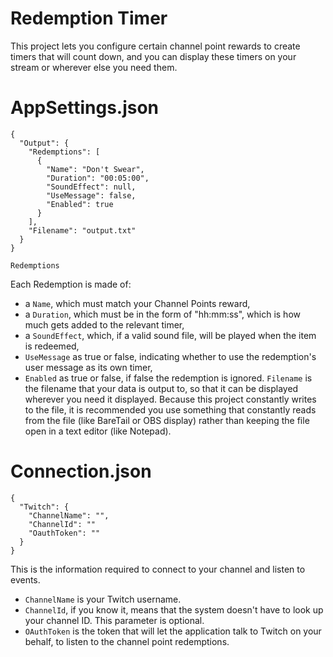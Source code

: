 # Redemption Timer
This project lets you configure certain channel point rewards to create timers that will count down, and you can display these timers on your stream or wherever else you need them.

# AppSettings.json
```
{
  "Output": {
    "Redemptions": [
      {
        "Name": "Don't Swear",
        "Duration": "00:05:00",
        "SoundEffect": null,
        "UseMessage": false,
        "Enabled": true
      }
    ],
    "Filename": "output.txt"
  }
}
```
`Redemptions`

Each Redemption is made of:
- a `Name`, which must match your Channel Points reward,
- a `Duration`, which must be in the form of "hh:mm:ss", which is how much gets added to the relevant timer,
- a `SoundEffect`, which, if a valid sound file, will be played when the item is redeemed,
- `UseMessage` as true or false, indicating whether to use the redemption's user message as its own timer,
- `Enabled` as true or false, if false the redemption is ignored.
`Filename` is the filename that your data is output to, so that it can be displayed wherever you need it displayed.  Because this project constantly writes to the file, it is recommended you use something that constantly reads from the file (like BareTail or OBS display) rather than keeping the file open in a text editor (like Notepad).

# Connection.json
```
{
  "Twitch": {
    "ChannelName": "",
    "ChannelId": ""
    "OauthToken": ""
  }
}
```

This is the information required to connect to your channel and listen to events.
- `ChannelName` is your Twitch username.
- `ChannelId`, if you know it, means that the system doesn't have to look up your channel ID.  This parameter is optional.
- `OAuthToken` is the token that will let the application talk to Twitch on your behalf, to listen to the channel point redemptions.
